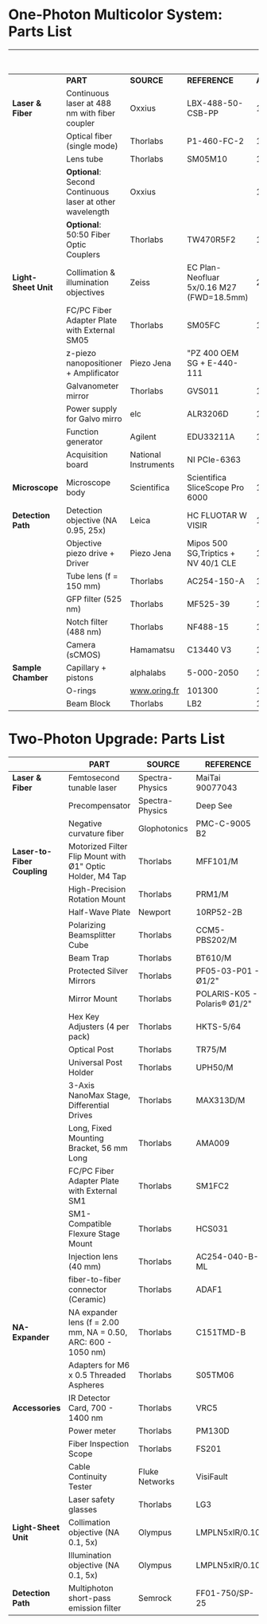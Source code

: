# One-Photon Multicolor System: Parts List



|                     |                                              |                      |                                     | **Slow Scan** | **Fast Scan** |
|---------------------|----------------------------------------------|----------------------|-------------------------------------|-----------|------------------|
|                     | **PART**                                     | **SOURCE**           | **REFERENCE**                       | **Amount**| **Amount**       |
| **Laser & Fiber**   | Continuous laser at 488 nm with fiber coupler| Oxxius               | LBX-488-50-CSB-PP                   | 1         | 1         |
|                     | Optical fiber (single mode)                  | Thorlabs             | P1-460-FC-2                         | 1         | 1         |
|                     | Lens tube                                    | Thorlabs             | SM05M10                             | 1         | 1         |
|                     | **Optional**: Second Continuous laser at other wavelength  | Oxxius     |                                     | 1         | 1         |
|                     | **Optional**: 50:50 Fiber Optic Couplers                   | Thorlabs   | TW470R5F2                           | 1         | 1         |
| **Light-Sheet Unit** | Collimation & illumination objectives       | Zeiss                | EC Plan-Neofluar 5x/0.16 M27 (FWD=18.5mm) | 2     | 2         |
|                     | FC/PC Fiber Adapter Plate with External SM05 | Thorlabs             | SM05FC                              | 1         | 1         |
|                     | z-piezo nanopositioner + Amplificator        | Piezo Jena           | "PZ 400 OEM SG + E-440-111          |           | 1         |
|                     | Galvanometer mirror                          | Thorlabs             | GVS011                              | 1         | 1         |
|                     | Power supply for Galvo mirro                 | elc                  | ALR3206D                            | 1         | 1         |
|                     | Function generator                           | Agilent              | EDU33211A                           | 1         | 1         |
|                     | Acquisition board                            | National Instruments | NI PCIe-6363                        |           | 1         |
| **Microscope**      | Microscope body                              | Scientifica          | Scientifica SliceScope Pro 6000     | 1         | 1         |
| **Detection Path**  | Detection objective (NA 0.95, 25x)           | Leica                | HC FLUOTAR W VISIR                  | 1         | 1         |
|                     | Objective piezo drive +  Driver              | Piezo Jena           | Mipos 500 SG,Triptics + NV 40/1 CLE | 1         | 1         |
|                     | Tube lens (f = 150 mm)                       | Thorlabs             | AC254-150-A                         | 1         | 1         |
|                     | GFP filter (525 nm)                          | Thorlabs             | MF525-39                            | 1         | 1         |
|                     | Notch filter (488 nm)                        | Thorlabs             | NF488-15                            | 1         | 1         |
|                     | Camera (sCMOS)                               | Hamamatsu            | C13440 V3                           | 1         | 1         |
| **Sample Chamber**  | Capillary + pistons                          | alphalabs            | 5-000-2050                          | 1         | 1         |
|                     | O-rings                                      | www.oring.fr         | 101300                              | 1         | 1         |
|                     | Beam Block                                   | Thorlabs             | LB2                                 | 1         | 1         |



# Two-Photon Upgrade: Parts List


|                         | PART                                                          | SOURCE          | REFERENCE                    | Amount |
|-------------------------|---------------------------------------------------------------|-----------------|------------------------------|--------|
| **Laser & Fiber**       | Femtosecond tunable laser                                     | Spectra-Physics | MaiTai 90077043              | 1      |
|                         | Precompensator                                                | Spectra-Physics | Deep See                     | 1      |
|                         | Negative curvature fiber                                      | Glophotonics    | PMC-C-9005 B2                | 1      |
| **Laser-to-Fiber Coupling** | Motorized Filter Flip Mount with Ø1" Optic Holder, M4 Tap | Thorlabs        | MFF101/M                     | 1      |
|                         | High-Precision Rotation Mount                                 | Thorlabs        | PRM1/M                       | 2      |
|                         | Half-Wave Plate                                               | Newport         | 10RP52-2B                    | 2      |
|                         | Polarizing Beamsplitter Cube                                  | Thorlabs        | CCM5-PBS202/M                | 1      |
|                         | Beam Trap                                                     | Thorlabs        | BT610/M                      | 1      |
|                         | Protected Silver Mirrors                                      | Thorlabs        | PF05-03-P01 - Ø1/2"          | 5      |
|                         | Mirror Mount                                                  | Thorlabs        | POLARIS-K05 - Polaris® Ø1/2" | 5      |
|                         | Hex Key Adjusters  (4 per pack)                               | Thorlabs        | HKTS-5/64                    | 1      |
|                         | Optical Post                                                  | Thorlabs        | TR75/M                       | 5      |
|                         | Universal Post Holder                                         | Thorlabs        | UPH50/M                      | 5      |
|                         | 3-Axis NanoMax Stage, Differential Drives                     | Thorlabs        | MAX313D/M                    | 1      |
|                         | Long, Fixed Mounting Bracket, 56 mm Long                      | Thorlabs        | AMA009                       | 1      |
|                         | FC/PC Fiber Adapter Plate with External SM1                   | Thorlabs        | SM1FC2                       | 1      |
|                         | SM1-Compatible Flexure Stage Mount                            | Thorlabs        | HCS031                       | 1      |
|                         | Injection lens (40 mm)                                        | Thorlabs        | AC254-040-B-ML               | 1      |
|                         | fiber-to-fiber connector (Ceramic)                            | Thorlabs        | ADAF1                        | 1      |
| **NA-Expander**         | NA expander lens (f = 2.00 mm, NA = 0.50, ARC: 600 - 1050 nm) | Thorlabs        | C151TMD-B                    | 1      |
|                         | Adapters for M6 x 0.5 Threaded Aspheres                       | Thorlabs        | S05TM06                      | 1      |
| **Accessories**         | IR Detector Card, 700 - 1400 nm                               | Thorlabs        | VRC5                         | 1      |
|                         | Power meter                                                   | Thorlabs        | PM130D                       | 1      |
|                         | Fiber Inspection Scope                                        | Thorlabs        | FS201                        | 1      |
|                         | Cable Continuity Tester                                       | Fluke Networks  | VisiFault                    | 1      |
|                         | Laser safety glasses                                          | Thorlabs        | LG3                          | 1      |
| **Light-Sheet Unit**    | Collimation objective (NA 0.1, 5x)                            | Olympus         | LMPLN5xIR/0.10               | 1      |
|                         | Illumination objective (NA 0.1, 5x)                           | Olympus         | LMPLN5xIR/0.10               | 1      |
| **Detection Path**      | Multiphoton short-pass emission filter                        | Semrock         | FF01-750/SP-25               | 1      |



